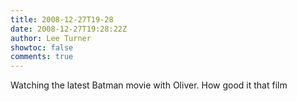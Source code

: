 ```yaml
---
title: 2008-12-27T19-28
date: 2008-12-27T19:28:22Z
author: Lee Turner
showtoc: false
comments: true
---
```


Watching the latest Batman movie with Oliver.  How good it that film

